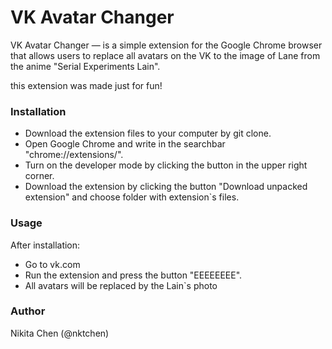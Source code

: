 # VK Avatar Changer

VK Avatar Changer — is a simple extension for the Google Chrome browser that allows users to replace
all avatars on the VK to the image of Lane from the anime "Serial Experiments Lain".

this extension was made just for fun!

### Installation

* Download the extension files to your computer by git clone.
* Open Google Chrome and write in the searchbar "chrome://extensions/".
* Turn on the developer mode by clicking the button in the upper right corner.
* Download the extension by clicking the button "Download unpacked extension" and choose folder with extension`s files.

### Usage
After installation:

* Go to vk.com
* Run the extension and press the button "EEEEEEEE".
* All avatars will be replaced by the Lain`s photo

### Author

Nikita Chen (@nktchen)


